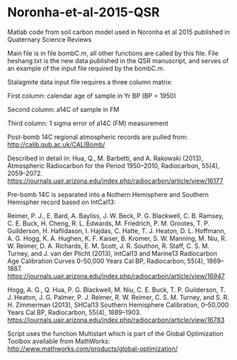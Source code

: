 # Noronha-et-al-2015-QSR
Matlab code from soil carbon model used in Noronha et al 2015 published in Quaternary Science Reviews

Main file is in file bombC.m, all other functions are called by this file.  File heshang.txt is the new data published in the QSR manuscript, and serves of an example of the input file required by the bombC.m.

Stalagmite data input file requires a three column matrix:

First column: calendar age of sample in Yr BP (BP = 1950)

Second column: a14C of sample in FM

Third column: 1 sigma error of a14C (FM) measurement

Post-bomb 14C regional atmospheric records are pulled from:
http://calib.qub.ac.uk/CALIBomb/

Described in detail in:
Hua, Q., M. Barbetti, and A. Rakowski (2013), Atmospheric Radiocarbon for the Period 1950–2010, Radiocarbon, 55(4), 2059–2072. https://journals.uair.arizona.edu/index.php/radiocarbon/article/view/16177

Pre-bomb 14C is separated into a Nothern Hemisphere and Southern Hemispher record based on IntCal13:

Reimer, P. J., E. Bard, A. Bayliss, J. W. Beck, P. G. Blackwell, C. B. Ramsey, C. E. Buck, H. Cheng, R. L. Edwards, M. Friedrich, P. M. Grootes, T. P. Guilderson, H. Haflidason, I. Hajdas, C. Hatte, T. J. Heaton, D. L. Hoffmann, A. G. Hogg, K. A. Hughen, K. F. Kaiser, B. Kromer, S. W. Manning, M. Niu, R. W. Reimer, D. A. Richards, E. M. Scott, J. R. Southon, R. Staff, C. S. M. Turney, and J. van der Plicht (2013), IntCal13 and Marine13 Radiocarbon Age Calibration Curves 0-50,000 Years Cal BP, Radiocarbon, 55(4), 1869–1887. https://journals.uair.arizona.edu/index.php/radiocarbon/article/view/16947

Hogg, A. G., Q. Hua, P. G. Blackwell, M. Niu, C. E. Buck, T. P. Guilderson, T. J. Heaton, J. G. Palmer, P. J. Reimer, R. W. Reimer, C. S. M. Turney, and S. R. H. Zimmerman (2013), SHCal13 Southern Hemisphere Calibration, 0–50,000 Years Cal BP, Radiocarbon, 55(4), 1889–1903. https://journals.uair.arizona.edu/index.php/radiocarbon/article/view/16783

Script uses the function Multistart which is part of the Global Optimization Toolbox available from MathWorks: http://www.mathworks.com/products/global-optimization/
